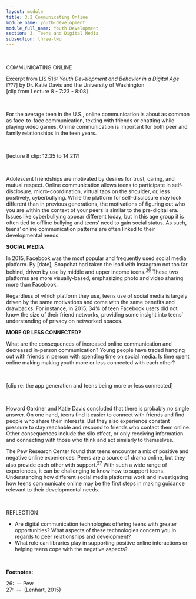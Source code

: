 ```yaml
---
layout: module
title: 3.2 Communicating Online
module_name: youth-development
module_full_name: Youth Development
section: 3. Teens and Digital Media
subsection: three-two
---
```



<br> 
<div class="explanatory">  

  <p><span class="box-title">COMMUNICATING ONLINE</span></p> 

<p>Excerpt from LIS 516: <i>Youth Development and Behavior in a Digital Age</i> [???] by Dr. Katie Davis and the University of Washington <br>
[clip from Lecture 8 -  7:23 - 8:08]</p> 

</div> 
<br> 

For the average teen in the U.S., online communication is about as common as face-to-face communication, texting with friends or chatting while playing video games. Online communication is important for both peer and family relationships in the teen years. 

<br> 
<div class="explanatory">  
  <p><span class="box-title">[lecture 8 clip: 12:35 to 14:21?] </span></p> 
</div> 
<br> 

Adolescent friendships are motivated by desires for trust, caring, and mutual respect. Online communication allows teens to participate in self-disclosure, micro-coordination, virtual taps on the shoulder, or, less positively, cyberbullying. While the platform for self-disclosure may look different than in previous generations, the motivations of figuring out who you are within the context of your peers is similar to the pre-digital era. Issues like cyberbullying appear different today, but in this age group it is often tied to offline bullying and teens’ need to gain social status. As such, teens’ online communication patterns are often linked to their developmental needs.


**SOCIAL MEDIA** 

In 2015, Facebook was the most popular and frequently used social media platform. By [date], Snapchat had taken the lead with Instagram not too far behind, driven by use by middle and upper income teens.<sup>[26](#fn26)</sup> These two platforms are more visually-based, emphasizing photo and video sharing more than Facebook. 

Regardless of which platform they use, teens use of social media is largely driven by the same motivations and come with the same benefits and drawbacks. For instance, in 2015, 34% of teen Facebook users did not know the size of their friend networks, providing some insight into teens’ understanding of privacy on networked spaces.  


**MORE OR LESS CONNECTED?** 

What are the consequences of increased online communication and decreased in-person communication? Young people have traded hanging out with friends in person with spending time on social media. Is time spent online making making youth more or less connected with each other?  

<br> 
<div class="explanatory">  
  <p><span class="box-title">[clip re: the app generation and teens being more or less connected] </span></p> 
</div> 
<br> 

Howard Gardner and Katie Davis concluded that there is probably no single answer. On one hand, teens find it easier to connect with friends and find people who share their interests. But they also experience constant pressure to stay reachable and respond to friends who contact them online. Other consequences include the silo effect, or only receiving information and connecting with those who think and act similarly to themselves.  

The Pew Research Center found that teens encounter a mix of positive and negative online experiences. Peers are a source of drama online, but they also provide each other with support.<sup>[27](#fn27)</sup> With such a wide range of experiences, it can be challenging to know how to support teens. Understanding how different social media platforms work and investigating how teens communicate online may be the first steps in making guidance relevant to their developmental needs. 

<br>
<div class="reflection"> 

  <p><span class="box-title">REFLECTION</span></p> 
  <ul>
  <li>Are digital communication technologies offering teens with greater opportunities? What aspects of these technologies concern you in regards to peer relationships and development?</li>
<li>What role can libraries play in supporting positive online interactions or helping teens cope with the negative aspects?</li>
  </ul>
</div>
<br>



**Footnotes:**

<a name="fn26">26</a>:  -- Pew
<br>
<a name="fn27">27</a>:  --  (Lenhart, 2015)
